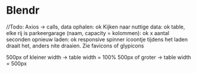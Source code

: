 # Blendr

//Todo:
Axios -> calls, data ophalen: ok
Kijken naar nuttige data: ok
table, elke rij is parkeergarage (naam, capacity = kolommen): ok
x aantal seconden opnieuw laden: ok
responsive
spinner icoontje tijdens het laden draait het, anders nite draaien. Zie favicons of glypicons

 500px of kleiner width -> table width = 100%
 500px of groter -> table width = 500px
